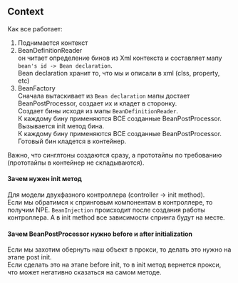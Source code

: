 ## Context

Как все работает:  
1) Поднимается контекст  
2) BeanDefinitionReader  
он читает определение бинов из Xml контекста и составляет мапу `bean's id -> Bean declaration`.  
Bean declaration хранит то, что мы и описали в xml (clss, property, etc)
3) BeanFactory  
Сначала вытаскивает из `Bean declaration` мапы достает BeanPostProcessor, создает их и кладет в сторонку.  
Создает бины исходя из мапы `BeanDefinitionReader`.  
К каждому бину применяются ВСЕ созданные BeanPostProcessor.  
Вызывается init метод бина.  
К каждому бину применяются ВСЕ созданные BeanPostProcessor.  
Готовый бин кладется в контейнер.  

Важно, что синглтоны создаются сразу, а прототайпы по требованию (прототайпы в контейнер не складываются).

#### Зачем нужен init метод
Для модели двухфазного контроллера (controller -> init method).  
Если мы обратимся к спринговым компонентам в контроллере, то получим NPE. `BeanInjection` происходит после создания 
работы контроллера. А в init method все зависимости спринга будут на месте.

#### Зачем BeanPostProcessor нужно before и after initialization
Если мы захотим обернуть наш объект в прокси, то делать это нужно на этапе post init.  
Если сделать это на этапе before init, то в init метод вернется прокси, что может негативно сказаться на самом методе.